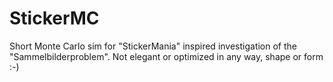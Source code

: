 # StickerMC
Short Monte Carlo sim for "StickerMania" inspired investigation of the "Sammelbilderproblem".
Not elegant or optimized in any way, shape or form :-)
